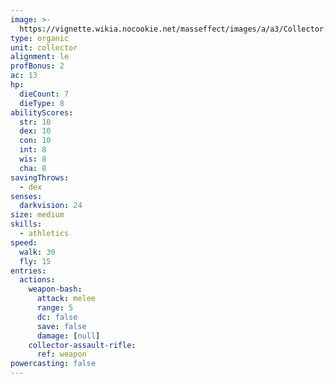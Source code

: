 ```yaml
---
image: >-
  https://vignette.wikia.nocookie.net/masseffect/images/a/a3/Collector.png/revision/latest/scale-to-width-down/331?cb=20100130000709
type: organic
unit: collector
alignment: le
profBonus: 2
ac: 13
hp:
  dieCount: 7
  dieType: 8
abilityScores:
  str: 10
  dex: 10
  con: 10
  int: 8
  wis: 8
  cha: 8
savingThrows:
  - dex
senses:
  darkvision: 24
size: medium
skills:
  - athletics
speed:
  walk: 30
  fly: 15
entries:
  actions:
    weapon-bash:
      attack: melee
      range: 5
      dc: false
      save: false
      damage: [null]
    collector-assault-rifle:
      ref: weapon
powercasting: false
---
```

